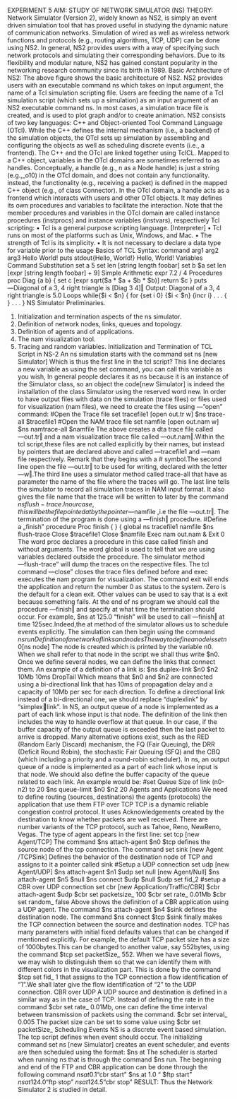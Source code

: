 EXPERIMENT 5
AIM: STUDY OF NETWORK SIMULATOR (NS)
THEORY:
Network Simulator (Version 2), widely known as NS2, is simply an event driven simulation
tool that has proved useful in studying the dynamic nature of communication networks.
Simulation of wired as well as wireless network functions and protocols (e.g., routing
algorithms, TCP, UDP) can be done using NS2. In general, NS2 provides users with a way of
specifying such network protocols and simulating their corresponding behaviors. Due to its
flexibility and modular nature, NS2 has gained constant popularity in the networking research
community since its birth in 1989.
Basic Architecture of NS2:
The above figure shows the basic architecture of NS2. NS2 provides users with an
executable command ns which takes on input argument, the name of a Tcl simulation
scripting file. Users are feeding the name of a Tcl simulation script (which sets up a
simulation) as an input argument of an NS2 executable command ns.
In most cases, a simulation trace file is created, and is used to plot graph and/or to create
animation. NS2 consists of two key languages: C++ and Object-oriented Tool Command
Language (OTcl). While the C++ defines the internal mechanism (i.e., a backend) of the
simulation objects, the OTcl sets up simulation by assembling and configuring the objects
as well as scheduling discrete events (i.e., a frontend).
The C++ and the OTcl are linked together using TclCL. Mapped to a C++ object,
variables in the OTcl domains are sometimes referred to as handles. Conceptually, a handle
(e.g., n as a Node handle) is just a string (e.g.,_o10) in the OTcl domain, and does not
contain any functionality. instead, the functionality (e.g., receiving a packet) is defined in
the mapped C++ object (e.g., of class Connector). In the OTcl domain, a handle acts as a
frontend which interacts with users and other OTcl objects. It may defines its own
procedures and variables to facilitate the interaction. Note that the member procedures and
variables in the OTcl domain are called instance procedures (instprocs) and instance
variables (instvars), respectively
Tcl scripting:
• Tcl is a general purpose scripting language. [Interpreter]
• Tcl runs on most of the platforms such as Unix, Windows, and Mac.
• The strength of Tcl is its simplicity.
• It is not necessary to declare a data type for variable prior to the usage
Basics of TCL
Syntax: command arg1 arg2 arg3
Hello World!
puts stdout{Hello, World!}
Hello, World!
Variables
Command Substitution
set a 5 set len [string length foobar]
set b $a set len [expr [string length foobar] + 9]
Simple Arithmetic
expr 7.2 / 4
Procedures
proc Diag {a b} {
set c [expr sqrt($a * $a + $b * $b)]
return $c }
puts ―Diagonal of a 3, 4 right triangle is [Diag 3 4]‖
Output: Diagonal of a 3, 4 right triangle is 5.0
Loops
while{$i < $n} { for {set i 0} {$i < $n} {incr i}
. . . {
} . . .
}
NS Simulator Preliminaries.
1. Initialization and termination aspects of the ns simulator.
2. Definition of network nodes, links, queues and topology.
3. Definition of agents and of applications.
4. The nam visualization tool.
5. Tracing and random variables.
Initialization and Termination of TCL Script in NS-2
An ns simulation starts with the command
set ns [new Simulator]
Which is thus the first line in the tcl script? This line declares a new variable as using the set
command, you can call this variable as you wish, In general people declares it as ns because
it is an instance of the Simulator class, so an object the code[new Simulator] is indeed the
installation of the class Simulator using the reserved word new.
In order to have output files with data on the simulation (trace files) or files used for
visualization (nam files), we need to create the files using ―”open” command:
#Open the Trace file
set tracefile1 [open out.tr w]
$ns trace-all $tracefile1
#Open the NAM trace file
set namfile [open out.nam w]
$ns namtrace-all $namfile
The above creates a dta trace file called ―out.tr‖ and a nam visualization trace file called
―out.nam‖.Within the tcl script,these files are not called explicitly by their names, but
instead by pointers that are declared above and called ―tracefile1 and ―nam file
respectively. Remark that they begins with a # symbol.The second line open the file ―out.tr‖
to be used for writing, declared with the letter ―w‖.The third line uses a simulator method
called trace-all that have as parameter the name of the file where the traces will go.
The last line tells the simulator to record all simulation traces in NAM input format. It
also gives the file name that the trace will be written to later by the command $ns flush-trace.
In our case, this will be the file pointed at by the pointer ―$namfile ,i.e the file ―out.tr‖.
The termination of the program is done using a ―finish‖ procedure.
#Define a „finish‟ procedure
Proc finish { } {
global ns tracefile1 namfile
$ns flush-trace
Close $tracefile1
Close $namfile
Exec nam out.nam &
Exit 0
The word proc declares a procedure in this case called finish and without arguments. The
word global is used to tell that we are using variables declared outside the procedure. The
simulator method ―flush-trace” will dump the traces on the respective files. The tcl command
―close” closes the trace files defined before and exec executes the nam program for
visualization.
The command exit will ends the application and return the number 0 as status to the system.
Zero
is the default for a clean exit. Other values can be used to say that is a exit because something
fails.
At the end of ns program we should call the procedure ―finish‖ and specify at what time
the termination should occur. For example,
$ns at 125.0 “finish”
will be used to call ―finish‖ at time 125sec.Indeed,the at method of the simulator allows us
to
schedule events explicitly.
The simulation can then begin using the command
$ns run
Definition of a network of links and nodes
The way to define a node is
set n0 [$ns node]
The node is created which is printed by the variable n0. When we shall refer to that node in
the
script we shall thus write $n0.
Once we define several nodes, we can define the links that connect them. An example of
a definition of a link is:
$ns duplex-link $n0 $n2 10Mb 10ms DropTail
Which means that $n0 and $n2 are connected using a bi-directional link that has 10ms
of propagation delay and a capacity of 10Mb per sec for each direction. To define a
directional link instead of a bi-directional one, we should replace “duplexlink” by “simplexlink”.
In NS, an output queue of a node is implemented as a part of each link whose input is
that node. The definition of the link then includes the way to handle overflow at that queue.
In our case, if the buffer capacity of the output queue is exceeded then the last packet to
arrive is dropped. Many alternative options exist, such as the RED (Random Early Discard)
mechanism, the FQ (Fair Queuing), the DRR (Deficit Round Robin), the stochastic Fair
Queuing (SFQ) and the CBQ (which including a priority and a round-robin scheduler).
In ns, an output queue of a node is implemented as a part of each link whose input is that
node. We should also define the buffer capacity of the queue related to each link. An example
would be:
#set Queue Size of link (n0-n2) to 20
$ns queue-limit $n0 $n2 20
Agents and Applications
We need to define routing (sources, destinations) the agents (protocols) the application
that use them
FTP over TCP
TCP is a dynamic reliable congestion control protocol. It uses Acknowledgements created by
the destination to know whether packets are well received. There are number variants of the
TCP protocol, such as Tahoe, Reno, NewReno, Vegas. The type of agent appears in the first
line:
set tcp [new Agent/TCP]
The command $ns attach-agent $n0 $tcp defines the source node of the tcp connection.
The command
set sink [new Agent /TCPSink]
Defines the behavior of the destination node of TCP and assigns to it a pointer called sink
#Setup a UDP connection
set udp [new Agent/UDP]
$ns attach-agent $n1 $udp
set null [new Agent/Null]
$ns attach-agent $n5 $null
$ns connect $udp $null
$udp set fid_2
#setup a CBR over UDP connection
set cbr [new
Application/Traffic/CBR]
$cbr attach-agent $udp
$cbr set packetsize_ 100
$cbr set rate_ 0.01Mb
$cbr set random_ false
Above shows the definition of a CBR application using a UDP agent. The command
$ns attach-agent $n4 $sink defines the destination node. The command $ns connect $tcp
$sink finally makes the TCP connection between the source and destination nodes.
TCP has many parameters with initial fixed defaults values that can be changed if
mentioned explicitly. For example, the default TCP packet size has a size of 1000bytes.This
can be changed to another value, say 552bytes, using the command $tcp set packetSize_ 552.
When we have several flows, we may wish to distinguish them so that we can identify them
with different colors in the visualization part. This is done by the command $tcp set fid_ 1 that
assigns to the TCP connection a flow identification of “1”.We shall later give the flow
identification of “2” to the UDP connection.
CBR over UDP
A UDP source and destination is defined in a similar way as in the case of TCP. Instead of
defining the rate in the command $cbr set rate_ 0.01Mb, one can define the time interval
between transmission of packets using the command.
$cbr set interval_ 0.005
The packet size can be set to some value using
$cbr set packetSize_ <packet size>
Scheduling Events
NS is a discrete event based simulation. The tcp script defines when event should occur.
The initializing command set ns [new Simulator] creates an event scheduler, and events are
then scheduled using the format:
$ns at <time> <event>
The scheduler is started when running ns that is through the command $ns run. The beginning
and end of the FTP and CBR application can be done through the following command
$ns at 0.1 “$cbr start”
$ns at 1.0 “ $ftp start”
$ns at 124.0 “$ftp stop”
$ns at 124.5 “$cbr stop”
RESULT:
Thus the Network Simulator 2 is studied in detail.
